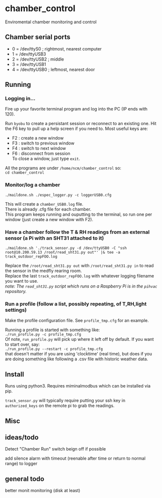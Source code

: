 # chamber_control
Enviromental chamber monitoring and control

## Chamber serial ports

* 0 = /dev/ttyS0   ; rightmost, nearest computer
* 1 = /dev/ttyUSB3
* 2 = /dev/ttyUSB2 ; middle
* 3 = /dev/ttyUSB1
* 4 = /dev/ttyUSB0 ; leftmost, nearest door


## Running

### Logging in...
Fire up your favorite terminal program and log into the PC (IP ends with 120).  

Run `byobu` to create a persistant session or reconnect to an existing one.  Hit the F6 key to pull up a help screen if you need to.  Most useful keys are:
- F2 : create a new window
- F3 : switch to previous window
- F4 : switch to next window
- F6 : disconnect from session  
To close a window, just type `exit`.

All the programs are under `/home/ncm/chamber_control` so:  
`cd chamber_control`

### Monitor/log a chamber
```
./maildone.sh ./espec_logger.py -c loggerUSB0.cfg 
```
This will create a `chamber_USB0.log` file.  
There is already .cfg file for each chamber.  
This program keeps running and ouputting to the terminal, so run one per window (just create a new window with F2).

### Have a chamber follow the T & RH readings from an external sensor (a Pi with an SHT31 attached to it)
```
./maildone.sh './track_sensor.py -d /dev/ttyUSB0 -C "ssh root@10.200.59.13 /root/read_sht31.py out"' |& tee -a track_outdoor_repFOO.log
```
Replace the `/root/read_sht31.py out` with `/root/read_sht31.py in` to read the sensor in the medfly rearing room.  
Replace the last `track_outdoor_repFOO.log` with whatever logging filename you want to use.  
*note: The `read_sht31.py` script which runs on a Raspberry Pi is in the `pihvac` repository.*

### Run a profile (follow a list, possibly repeating, of T,RH,light settings)
Make the profile configuration file.  See `profile_tmp.cfg` for an example.

Running a profile is started with something like:  
`./run_profile.py -c profile_tmp.cfg`  
Of note, `run_profile.py` will pick up where it left off by default.  If you want to start over, say:  
`./run_profile.py --restart -c profile_tmp.cfg`  
that doesn't matter if you are using 'clocktime' (real time), but does if you are doing something like following a .csv file with historic weather data.


## Install

Runs using python3.  Requires miminalmodbus which can be installed via pip.


`track_sensor.py` will typically require putting your ssh key in `authorized_keys` on the remote pi to grab the readings.




## Misc

## ideas/todo
Detect "Chamber Run" switch beign off if possible

add silence alarm with timeout (reenable after time or return to normal range) to logger

## general todo
better monit monitoring (disk at least)
